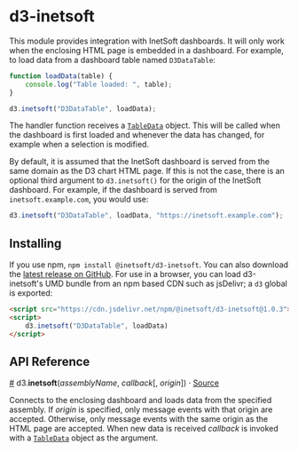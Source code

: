 # d3-inetsoft

This module provides integration with InetSoft dashboards. It will only work when the enclosing HTML page is embedded in a dashboard. For example, to load data from a dashboard table named `D3DataTable`:

```js
function loadData(table) {
    console.log("Table loaded: ", table);
}

d3.inetsoft("D3DataTable", loadData);
```

The handler function receives a [`TableData`](https://www.inetsoft.com/docs/2020.1/web-api/#worksheets-open-data_response_fields) object. This will be called when the dashboard is first loaded and whenever the data has changed, for example when a selection is modified.

By default, it is assumed that the InetSoft dashboard is served from the same domain as the D3 chart HTML page. If this is not the case, there is an optional third argument to `d3.inetsoft()` for the origin of the InetSoft dashboard. For example, if the dashboard is served from `inetsoft.example.com`, you would use:

```js
d3.inetsoft("D3DataTable", loadData, "https://inetsoft.example.com");
```

## Installing

If you use npm, `npm install @inetsoft/d3-inetsoft`. You can also download the [latest release on GitHub](https://github.com/inetsoft-technology/d3-inetsoft/releases/latest). For use in a browser, you can load d3-inetsoft's UMD bundle from an npm based CDN such as jsDelivr; a `d3` global is exported:

```html
<script src="https://cdn.jsdelivr.net/npm/@inetsoft/d3-inetsoft@1.0.3"></script>
<script>
    d3.inetsoft("D3DataTable", loadData)
</script>
```

## API Reference

<a name="inetsoft" href="#inetsoft">#</a> d3.<b>inetsoft</b>(<i>assemblyName</i>, <i>callback</i>[, <i>origin</i>]) · [Source](https://github.com/inetsoft-technology/d3-inetsoft/blob/master/src/inetsoft.js "Source")

Connects to the enclosing dashboard and loads data from the specified assembly. If <i>origin</i> is specified, only message events with that origin are accepted. Otherwise, only message events with the same origin as the HTML page are accepted. When new data is received <i>callback</i> is invoked with a [`TableData`](https://www.inetsoft.com/docs/2020.1/web-api/#worksheets-open-data_response_fields) object as the argument.
